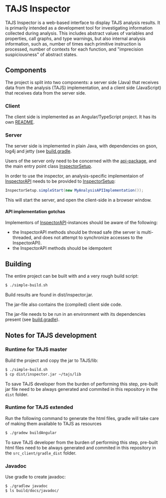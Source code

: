 # TAJS Inspector

TAJS Inspector is a web-based interface to display TAJS analysis results. It is primarily intended as a development tool for investigating information collected during analysis. This includes abstract values of variables and properties, call graphs, and type warnings, but also internal analysis information, such as, number of times each primitive instruction is processed, number of contexts for each function, and "imprecision suspiciousness" of abstract states.

## Components

The project is split into two components: a server side (Java) that receives data from the analysis (TAJS) implementation, and a
client side (JavaScript) that receives data from the server side.

### Client

The client side is implemented as an Angular/TypeScript project. It has its own [README](src_client/README.md).

### Server

The server side is implemented in plain Java, with dependencies on gson, log4j and jetty (see [build.gradle](build.gradle).

Users of the server only need to be concerned with the [api-package](src/dk/brics/inspector/api), and the main entry point class [InspectorSetup](src/dk/brics/inspector/InspectorSetup.java).

In order to use the inspector, an analysis-specific implementaion of [InspectorAPI](src/dk/brics/inspector/api/InspectorAPI.java) needs to be provided to [InspectorSetup](src/dk/brics/inspector/InspectorSetup.java):

 ```java
InspectorSetup.simpleStart(new MyAnalysisAPIImplementation());
```

This will start the server, and open the client-side in a browser window.


#### API implementation gotchas

Implementors of [InspectorAPI](src/dk/brics/inspector/api/InspectorAPI.java)-instances should be aware of the following:

- the InspectorAPI methods should be thread safe (the server is multi-threaded, and does not attempt to synchronize accesses to the InspectorAPI).
- the InspectorAPI methods should be idempotent

## Building

The entire project can be built with and a very rough build script:

```bash
$ ./simple-build.sh
```

Build results are found in dist/inspector.jar.

The jar-file also contains the (compiled) client side code.

The jar-file needs to be run in an environment with its dependencies present (see [build.gradle](build.gradle)).

## Notes for TAJS development

### Runtime for TAJS master

Build the project and copy the jar to TAJS/lib:

```bash
$ ./simple-build.sh
$ cp dist/inspector.jar ~/tajs/lib
```
To save TAJS developer from the burden of performing this step, pre-built jar file need to be always generated and commited in this repository in the `dist` folder.

### Runtime for TAJS extended

Run the following command to generate the html files, gradle will take care of making them available to TAJS as resources
```bash
$ ./gradew buildAngular
```
To save TAJS developer from the burden of performing this step, pre-built html files need to be always generated and commited in this repository in the `src_client/gradle_dist` folder.

### Javadoc

Use gradle to create javadoc:
```bash
$ ./gradlew javadoc
$ ls build/docs/javadoc/
```
